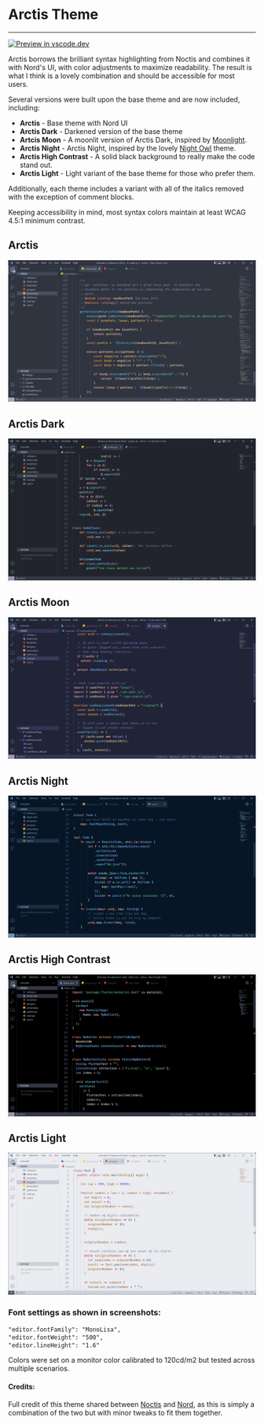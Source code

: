 # Arctis Theme

---

[![Preview in vscode.dev](https://img.shields.io/badge/preview%20in-vscode.dev-blue)](https://vscode.dev/theme/avidworks.arctis)

Arctis borrows the brilliant syntax highlighting from Noctis and combines it with Nord's UI, with color adjustments to maximize readability. The result is what I think is a lovely combination and should be accessible for most users.

Several versions were built upon the base theme and are now included, including:

- **Arctis** - Base theme with Nord UI
- **Arctis Dark** - Darkened version of the base theme
- **Artcis Moon** - A moonlit version of Arctis Dark, inspired by [Moonlight](https://marketplace.visualstudio.com/items?itemName=atomiks.moonlight).
- **Arctis Night** - Arctis Night, inspired by the lovely [Night Owl](https://marketplace.visualstudio.com/items?itemName=sdras.night-owl) theme.
- **Arctis High Contrast** - A solid black background to really make the code stand out.
- **Arctis Light** - Light variant of the base theme for those who prefer them.

Additionally, each theme includes a variant with all of the italics removed with the exception of comment blocks.

Keeping accessibility in mind, most syntax colors maintain at least WCAG 4.5:1 minimum contrast.

## **Arctis**

![arctis](arctis.jpg)

## **Arctis Dark**

![arctis dark](arctis-dark.jpg)

## **Arctis Moon**

![arctis moon](arctis-moon.jpg)

## **Arctis Night**

![arctis night](arctis-night.jpg)

## **Arctis High Contrast**

![arctis high contrast](arctis-high-contrast.jpg)

## **Arctis Light**

![arctis light](arctis-light.jpg)

### Font settings as shown in screenshots:

```
"editor.fontFamily": "MonoLisa",
"editor.fontWeight": "500",
"editor.lineHeight": "1.6"
```

Colors were set on a monitor color calibrated to 120cd/m2 but tested across multiple scenarios.

#### Credits:

Full credit of this theme shared between [Noctis](https://marketplace.visualstudio.com/items?itemName=liviuschera.noctis) and [Nord](https://marketplace.visualstudio.com/items?itemName=arcticicestudio.nord-visual-studio-code), as this is simply a combination of the two but with minor tweaks to fit them together.
